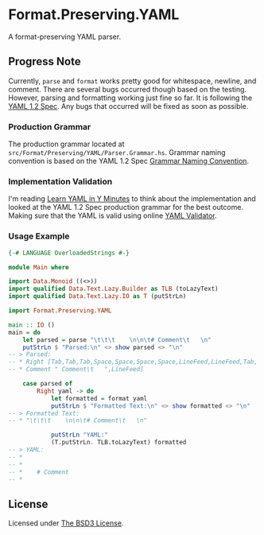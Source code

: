# Format.Preserving.YAML

A format-preserving YAML parser.

## Progress Note

Currently, `parse` and `format` works pretty good for whitespace, newline, and
comment. There are several bugs occurred though based on the testing. However,
parsing and formatting working just fine so far. It is following the
[YAML 1.2 Spec](http://yaml.org/spec/1.2/spec.html). Any bugs that occurred
will be fixed as soon as possible.

### Production Grammar

The production grammar located at
`src/Format/Preserving/YAML/Parser.Grammar.hs`. Grammar naming convention is
based on the YAML 1.2 Spec
[Grammar Naming Convention](http://yaml.org/spec/1.2/spec.html#id2770517).

### Implementation Validation

I'm reading [Learn YAML in Y Minutes](https://learnxinyminutes.com/docs/yaml/)
to think about the implementation and looked at the YAML 1.2 Spec production
grammar for the best outcome. Making sure that the YAML is valid using online
[YAML Validator](https://codebeautify.org/yaml-validator).

### Usage Example

```haskell
{-# LANGUAGE OverloadedStrings #-}

module Main where

import Data.Monoid ((<>))
import qualified Data.Text.Lazy.Builder as TLB (toLazyText)
import qualified Data.Text.Lazy.IO as T (putStrLn)

import Format.Preserving.YAML

main :: IO ()
main = do
    let parsed = parse "\t\t\t    \n\n\t# Comment\t   \n"
    putStrLn $ "Parsed:\n" <> show parsed <> "\n"
-- > Parsed:
-- * Right [Tab,Tab,Tab,Space,Space,Space,Space,LineFeed,LineFeed,Tab,
-- * Comment " Comment\t   ",LineFeed]

    case parsed of
        Right yaml -> do
            let formatted = format yaml
            putStrLn $ "Formatted Text:\n" <> show formatted <> "\n"
-- > Formatted Text:
-- * "\t\t\t    \n\n\t# Comment\t   \n"

            putStrLn "YAML:"
            (T.putStrLn. TLB.toLazyText) formatted
-- > YAML:
-- * 			    
-- *
-- *	# Comment	   
-- *
```

## License

Licensed under [The BSD3 License](LICENSE).
